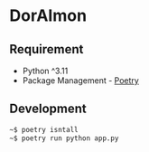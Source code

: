 # DorAImon

## Requirement
- Python ^3.11
- Package Management - [Poetry](!https://python-poetry.org/)

## Development
```bash
~$ poetry isntall
~$ poetry run python app.py
```
